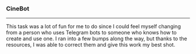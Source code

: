 ### CineBot
---
This task was a lot of fun for me to do since I could feel myself changing from a person who uses Telegram bots to someone who knows how to create and use one. I ran into a few bumps along the way, but thanks to the resources, I was able to correct them and give this work my best shot.
